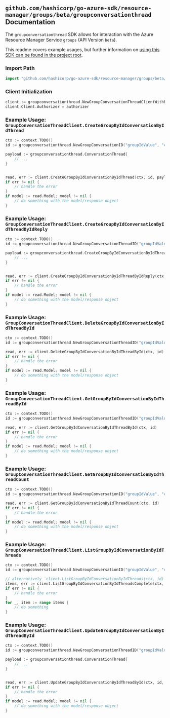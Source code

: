 
## `github.com/hashicorp/go-azure-sdk/resource-manager/groups/beta/groupconversationthread` Documentation

The `groupconversationthread` SDK allows for interaction with the Azure Resource Manager Service `groups` (API Version `beta`).

This readme covers example usages, but further information on [using this SDK can be found in the project root](https://github.com/hashicorp/go-azure-sdk/tree/main/docs).

### Import Path

```go
import "github.com/hashicorp/go-azure-sdk/resource-manager/groups/beta/groupconversationthread"
```


### Client Initialization

```go
client := groupconversationthread.NewGroupConversationThreadClientWithBaseURI("https://management.azure.com")
client.Client.Authorizer = authorizer
```


### Example Usage: `GroupConversationThreadClient.CreateGroupByIdConversationByIdThread`

```go
ctx := context.TODO()
id := groupconversationthread.NewGroupConversationID("groupIdValue", "conversationIdValue")

payload := groupconversationthread.ConversationThread{
	// ...
}


read, err := client.CreateGroupByIdConversationByIdThread(ctx, id, payload)
if err != nil {
	// handle the error
}
if model := read.Model; model != nil {
	// do something with the model/response object
}
```


### Example Usage: `GroupConversationThreadClient.CreateGroupByIdConversationByIdThreadByIdReply`

```go
ctx := context.TODO()
id := groupconversationthread.NewGroupConversationThreadID("groupIdValue", "conversationIdValue", "conversationThreadIdValue")

payload := groupconversationthread.CreateGroupByIdConversationByIdThreadByIdReplyRequest{
	// ...
}


read, err := client.CreateGroupByIdConversationByIdThreadByIdReply(ctx, id, payload)
if err != nil {
	// handle the error
}
if model := read.Model; model != nil {
	// do something with the model/response object
}
```


### Example Usage: `GroupConversationThreadClient.DeleteGroupByIdConversationByIdThreadById`

```go
ctx := context.TODO()
id := groupconversationthread.NewGroupConversationThreadID("groupIdValue", "conversationIdValue", "conversationThreadIdValue")

read, err := client.DeleteGroupByIdConversationByIdThreadById(ctx, id)
if err != nil {
	// handle the error
}
if model := read.Model; model != nil {
	// do something with the model/response object
}
```


### Example Usage: `GroupConversationThreadClient.GetGroupByIdConversationByIdThreadById`

```go
ctx := context.TODO()
id := groupconversationthread.NewGroupConversationThreadID("groupIdValue", "conversationIdValue", "conversationThreadIdValue")

read, err := client.GetGroupByIdConversationByIdThreadById(ctx, id)
if err != nil {
	// handle the error
}
if model := read.Model; model != nil {
	// do something with the model/response object
}
```


### Example Usage: `GroupConversationThreadClient.GetGroupByIdConversationByIdThreadCount`

```go
ctx := context.TODO()
id := groupconversationthread.NewGroupConversationID("groupIdValue", "conversationIdValue")

read, err := client.GetGroupByIdConversationByIdThreadCount(ctx, id)
if err != nil {
	// handle the error
}
if model := read.Model; model != nil {
	// do something with the model/response object
}
```


### Example Usage: `GroupConversationThreadClient.ListGroupByIdConversationByIdThreads`

```go
ctx := context.TODO()
id := groupconversationthread.NewGroupConversationID("groupIdValue", "conversationIdValue")

// alternatively `client.ListGroupByIdConversationByIdThreads(ctx, id)` can be used to do batched pagination
items, err := client.ListGroupByIdConversationByIdThreadsComplete(ctx, id)
if err != nil {
	// handle the error
}
for _, item := range items {
	// do something
}
```


### Example Usage: `GroupConversationThreadClient.UpdateGroupByIdConversationByIdThreadById`

```go
ctx := context.TODO()
id := groupconversationthread.NewGroupConversationThreadID("groupIdValue", "conversationIdValue", "conversationThreadIdValue")

payload := groupconversationthread.ConversationThread{
	// ...
}


read, err := client.UpdateGroupByIdConversationByIdThreadById(ctx, id, payload)
if err != nil {
	// handle the error
}
if model := read.Model; model != nil {
	// do something with the model/response object
}
```

